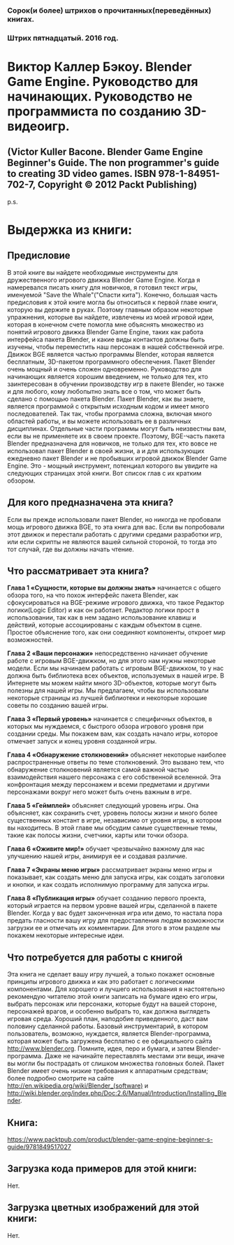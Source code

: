 ### Сорок(и более) штрихов о прочитанных(переведённых) книгах. 
### Штрих пятнадцатый. 2016 год.

# Виктор Каллер Бэкоу. Blender Game Engine. Руководство для начинающих. Руководство не программиста по созданию 3D-видеоигр.
## (Victor Kuller Bacone. Blender Game Engine Beginner's Guide. The non programmer's guide to creating 3D video games. ISBN 978-1-84951-702-7, Copyright © 2012 Packt Publishing)
 
p.s.

# Выдержка из книги:

## Предисловие

В этой книге вы найдете необходимые инструменты для дружественного игрового движка Blender Game Engine. Когда я намеревался писать книгу для новичков, я готовил текст игры, именуемой "Save the Whale"("Спасти кита"). Конечно, большая часть предисловия к этой книге могла бы относиться к первой главе книги, которую вы держите в руках. Поэтому главным образом некоторые упражнения, которые вы найдете, извлечены из моей игровой идеи, которая в конечном счете помогла мне объяснять множество из понятий игрового движка Blender Game Engine, таких как работа интерфейса пакета Blender, и какие виды контактов должны быть изучены, чтобы переместить наш персонаж в нашей собственной игре.
Движок BGE является частью программы Blender, которая является бесплатным, 3D-пакетом программного обеспечения. Пакет Blender очень мощный и очень сложен одновременно. Руководство для начинающих является хорошим введением, не только для тех, кто заинтересован в обучении производству игр в пакете Blender, но также и для любого, кому любопытно знать все о том, что может быть сделано с помощью пакета Blender.
Пакет Blender, как вы знаете, является программой с открытым исходным кодом и имеет много последователей. Так так, чтобы программа сложна, включая много областей работы, и вы можете использовать ее в различных дисциплинах. Отдельные части программы могут быть неизвестны вам, если вы не применяете их в своем проекте. Поэтому, BGE-часть пакета Blender предназначена для новичков, не только для тех, кто вовсе не использовал пакет Blender в своей жизни, а и для использующих ежедневно пакет Blender и не пробывших игровой движок Blender Game Engine. Это - мощный инструмент, потенциал которого вы увидите на следующих страницах этой книги. Вот список глав с их кратким обзором.

## Для кого предназначена эта книга?

Если вы прежде использовали пакет Blender, но никогда не пробовали мощь игрового движка BGE, то эта книга для вас. Если вы попробовали этот движок и перестали работать с другими средами разработки игр, или если скрипты не являются вашей сильной стороной, то тогда это тот случай, где вы должны начать чтение.

## Что рассматривает эта книга?

**Глава 1 «Сущности, которые вы должны знать»** начинается с общего обзора того, на что похож интерфейс пакета Blender, как сфокусироваться на BGE-режиме игрового движка, что такое Редактор логики(Logic Editor) и как он работает. Редактор логики прост в использовании, так как в нем задано использование клавиш и действий, которые ассоциированы с каждым объектом в сцене. Простое объяснение того, как они соединяют компоненты, откроет мир возможностей.

**Глава 2 «Ваши персонажи»** непосредственно начинает обучение работе с игровым BGE-движком, но для этого нам нужны некоторые модели. Если мы начинаем работать с игровым BGE-движком, то у нас должна быть библиотека всех объектов, используемых в нашей игре. В Интернете мы можем найти много 3D-объектов, которые могут быть полезны для нашей игры. Мы предлагаем, чтобы вы использовали некоторые страницы из лучшей библиотеки и некоторые хорошие советы по созданию вашей игры.

**Глава 3 «Первый уровень»** начинается с специфичных объектов, в которых мы нуждаемся, с быстрого обзора игрового уровня при создании среды. Мы покажем вам, как создать начало игры, которое отмечает запуск и конец уровня созданной игры.

**Глава 4 «Обнаружение столкновений»** объясняет некоторые наиболее распространенные ответы по теме столкновений. Это вызвано тем, что обнаружение столкновений является самой важной частью взаимодействия нашего персонажа с его собственной вселенной. Эта конфронтация между персонажем и всеми предметами и другими персонажами вокруг него может быть очень важным в игре.

**Глава 5 «Геймплей»** объясняет следующий уровень игры. Она объясняет, как сохранить счет, уровень полосы жизни и много более существенных констант в игре, независимо от уровня игры, в котором вы находитесь. В этой главе мы обсудим самые существенные темы, такие как полосы жизни, счетчики, карты или точки обзора.

**Глава 6 «Оживите мир!»** обучает чрезвычайно важному для нас улучшению нашей игры, анимируя ее и создавая различие.

**Глава 7 «Экраны меню игры»** рассматривает экраны меню игры и показывает, как создать меню для запуска игры, как создать заголовки и кнопки, и как создать исполнимую программу для запуска игры.

**Глава 8 «Публикация игры»** обучает созданию первого проекта, который играется на первом уровне вашей игры, сделанной в пакете Blender. Когда у вас будет законченная игра или демо, то настала пора предать гласности вашу игру для предоставления людям возможности загрузки ее и отмечать их комментарии. Для этого в этом разделе мы покажем некоторые интересные идеи.

## Что потребуется для работы с книгой

Эта книга не сделает вашу игру лучшей, а только покажет основные принципы игрового движка и как это работает с логическими компонентами.
Для хорошего и лучшего использования я настоятельно рекомендую читателю этой книги записать на бумаге идею его игры, выбрать персонаж или персонажи, которые будут на вашей стороне, персонажей врагов, и особенно выбрать то, как должна выглядеть игровая среда.
Хороший план, наподобие приведенного, даст вам половину сделанной работы. Базовый инструментарий, в котором пользователь, возможно, нуждается, является Blender-программа, которая может быть загружена бесплатно с ее официального сайта http://www.blender.org.
Помните, идея, перо и бумага, и затем Blender-программа. Даже не начинайте переставлять местами эти вещи, иначе вы могли бы пострадать от слишком множества головных болей.
Пакет Blender имеет очень низкие требования к аппаратным средствам; более подробно смотрите на сайте  http://en.wikipedia.org/wiki/Blender_(software) и http://wiki.blender.org/index.php/Doc:2.6/Manual/Introduction/Installing_Blender.


## Книга:
https://www.packtpub.com/product/blender-game-engine-beginner-s-guide/9781849517027

## Загрузка кода примеров для этой книги:
Нет.

## Загрузка цветных изображений для этой книги:
Нет.